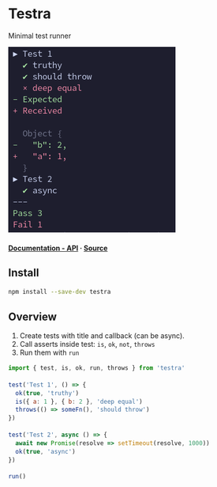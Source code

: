 # Testra

Minimal test runner

![Screenshot](docs/screenshot.png)

#### [Documentation - API](https://eliot-akira.github.io/testra/api/) · [Source](https://github.com/eliot-akira/testra)

## Install

```sh
npm install --save-dev testra
```

## Overview

1. Create tests with title and callback (can be async).
2. Call asserts inside test: `is`, `ok`, `not`, `throws`
3. Run them with `run`

```js
import { test, is, ok, run, throws } from 'testra'

test('Test 1', () => {
  ok(true, 'truthy')
  is({ a: 1 }, { b: 2 }, 'deep equal')
  throws(() => someFn(), 'should throw')
})

test('Test 2', async () => {
  await new Promise(resolve => setTimeout(resolve, 1000))
  ok(true, 'async')
})

run()
```
